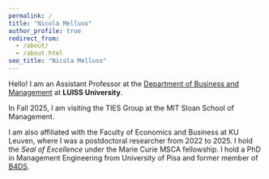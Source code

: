 ```yaml
---
permalink: /
title: "Nicola Melluso"
author_profile: true
redirect_from: 
  - /about/
  - /about.html
seo_title: "Nicola Melluso"
---
```


Hello! I am an Assistant Professor at the [Department of Business and Management](https://impresaemanagement.luiss.it/) at **LUISS University**. 

In Fall 2025, I am visiting the TIES Group at the MIT Sloan School of Management.

I am also affiliated with the Faculty of Economics and Business at KU Leuven, where I was a postdoctoral researcher from 2022 to 2025. I hold the _Seal of Excellence_ under the Marie Curie MSCA fellowship. I hold a PhD in Management Engineering from University of Pisa and former member of [B4DS](http://b4ds.unipi.it/).
